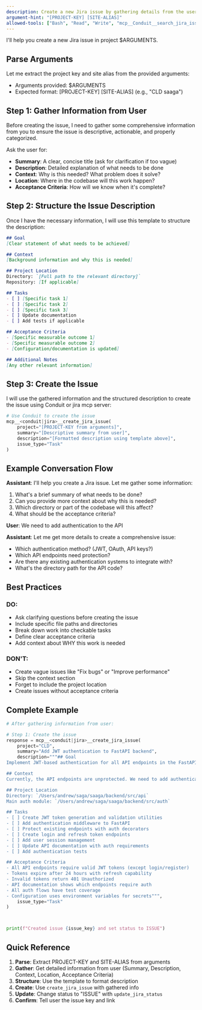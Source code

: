 ```yaml
---
description: Create a new Jira issue by gathering details from the user and using Conduit
argument-hint: "[PROJECT-KEY] [SITE-ALIAS]"
allowed-tools: ["Bash", "Read", "Write", "mcp__Conduit__search_jira_issues", "mcp__Conduit__create_jira_issue"]
---
```


I'll help you create a new Jira issue in project $ARGUMENTS.

## Parse Arguments
Let me extract the project key and site alias from the provided arguments:
- Arguments provided: $ARGUMENTS
- Expected format: [PROJECT-KEY] [SITE-ALIAS] (e.g., "CLD saaga")

## Step 1: Gather Information from User

Before creating the issue, I need to gather some comprehensive information from you to ensure the issue is descriptive, actionable, and properly categorized.

Ask the user for:
- **Summary**: A clear, concise title (ask for clarification if too vague)
- **Description**: Detailed explanation of what needs to be done
- **Context**: Why is this needed? What problem does it solve?
- **Location**: Where in the codebase will this work happen?
- **Acceptance Criteria**: How will we know when it's complete?

## Step 2: Structure the Issue Description

Once I have the necessary information, I will use this template to structure the description:

```markdown
## Goal
[Clear statement of what needs to be achieved]

## Context
[Background information and why this is needed]

## Project Location
Directory: `[Full path to the relevant directory]`
Repository: [If applicable]

## Tasks
- [ ] [Specific task 1]
- [ ] [Specific task 2]
- [ ] [Specific task 3]
- [ ] Update documentation
- [ ] Add tests if applicable

## Acceptance Criteria
- [Specific measurable outcome 1]
- [Specific measurable outcome 2]
- [Configuration/documentation is updated]

## Additional Notes
[Any other relevant information]
```

## Step 3: Create the Issue

I will use the gathered information and the structured description to create the issue using Conduit or jira mcp server:

```python
# Use Conduit to create the issue
mcp__<conduit|jira>__create_jira_issue(
    project="[PROJECT-KEY from arguments]",
    summary="[Descriptive summary from user]",
    description="[Formatted description using template above]",
    issue_type="Task"
)
```



## Example Conversation Flow

**Assistant**: I'll help you create a Jira issue. Let me gather some information:

1. What's a brief summary of what needs to be done?
2. Can you provide more context about why this is needed?
3. Which directory or part of the codebase will this affect?
4. What should be the acceptance criteria?

**User**: We need to add authentication to the API

**Assistant**: Let me get more details to create a comprehensive issue:
- Which authentication method? (JWT, OAuth, API keys?)
- Which API endpoints need protection?
- Are there any existing authentication systems to integrate with?
- What's the directory path for the API code?

## Best Practices

### DO:
- Ask clarifying questions before creating the issue
- Include specific file paths and directories
- Break down work into checkable tasks
- Define clear acceptance criteria
- Add context about WHY this work is needed

### DON'T:
- Create vague issues like "Fix bugs" or "Improve performance"
- Skip the context section
- Forget to include the project location
- Create issues without acceptance criteria

## Complete Example

```python
# After gathering information from user:

# Step 1: Create the issue
response = mcp__<conduit|jira>__create_jira_issue(
    project="CLD",
    summary="Add JWT authentication to FastAPI backend",
    description="""## Goal
Implement JWT-based authentication for all API endpoints in the FastAPI backend.

## Context
Currently, the API endpoints are unprotected. We need to add authentication to secure user data and ensure only authorized users can access specific endpoints.

## Project Location
Directory: `/Users/andrew/saga/saaga/backend/src/api`
Main auth module: `/Users/andrew/saga/saaga/backend/src/auth`

## Tasks
- [ ] Create JWT token generation and validation utilities
- [ ] Add authentication middleware to FastAPI
- [ ] Protect existing endpoints with auth decorators
- [ ] Create login and refresh token endpoints
- [ ] Add user session management
- [ ] Update API documentation with auth requirements
- [ ] Add authentication tests

## Acceptance Criteria
- All API endpoints require valid JWT tokens (except login/register)
- Tokens expire after 24 hours with refresh capability
- Invalid tokens return 401 Unauthorized
- API documentation shows which endpoints require auth
- All auth flows have test coverage
- Configuration uses environment variables for secrets""",
    issue_type="Task"
)



print(f"Created issue {issue_key} and set status to ISSUE")
```

## Quick Reference

1. **Parse**: Extract PROJECT-KEY and SITE-ALIAS from arguments
2. **Gather**: Get detailed information from user (Summary, Description, Context, Location, Acceptance Criteria)
3. **Structure**: Use the template to format description
4. **Create**: Use `create_jira_issue` with gathered info
5. **Update**: Change status to "ISSUE" with `update_jira_status`
6. **Confirm**: Tell user the issue key and link